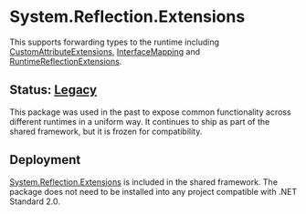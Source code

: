 # System.Reflection.Extensions
This supports forwarding types to the runtime including [CustomAttributeExtensions](https://learn.microsoft.com/dotnet/api/system.reflection.CustomAttributeExtensions), [InterfaceMapping](https://learn.microsoft.com/dotnet/api/system.reflection.InterfaceMapping) and [RuntimeReflectionExtensions](https://learn.microsoft.com/dotnet/api/system.reflection.RuntimeReflectionExtensions).

## Status: [Legacy](../../libraries/README.md#development-statuses)
This package was used in the past to expose common functionality across different runtimes in a uniform way. It continues to ship as part of the shared framework, but it is frozen for compatibility.

## Deployment
[System.Reflection.Extensions](https://www.nuget.org/packages/System.Reflection.Extensions) is included in the shared framework. The package does not need to be installed into any project compatible with .NET Standard 2.0.
